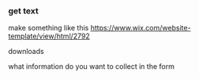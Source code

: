 ### get text

make something like this https://www.wix.com/website-template/view/html/2792

downloads

what information do you want to collect in the form

